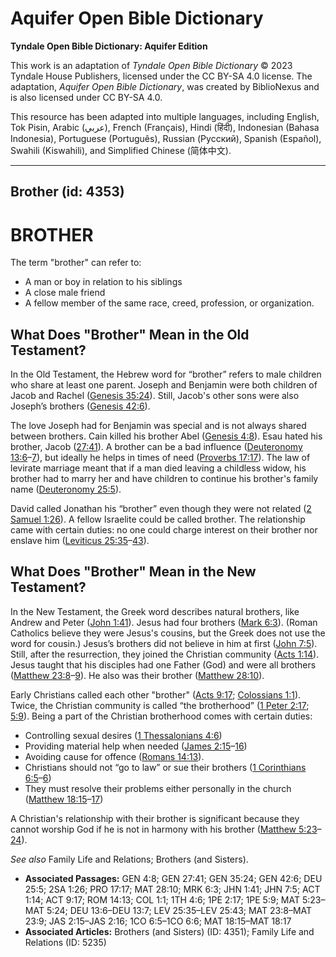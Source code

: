 # Aquifer Open Bible Dictionary

**Tyndale Open Bible Dictionary: Aquifer Edition**

This work is an adaptation of *Tyndale Open Bible Dictionary* © 2023 Tyndale House Publishers, licensed under the CC BY\-SA 4\.0 license. The adaptation, *Aquifer Open Bible Dictionary*, was created by BiblioNexus and is also licensed under CC BY\-SA 4\.0\.

This resource has been adapted into multiple languages, including English, Tok Pisin, Arabic (عربي), French (Français), Hindi (हिंदी), Indonesian (Bahasa Indonesia), Portuguese (Português), Russian (Русский), Spanish (Español), Swahili (Kiswahili), and Simplified Chinese (简体中文).



--------------------------------

## Brother (id: 4353)

BROTHER
=======

The term "brother" can refer to:

* A man or boy in relation to his siblings
* A close male friend
* A fellow member of the same race, creed, profession, or organization.

**What Does "Brother" Mean in the Old Testament?**
--------------------------------------------------

In the Old Testament, the Hebrew word for “brother” refers to male children who share at least one parent. Joseph and Benjamin were both children of Jacob and Rachel ([Genesis 35:24](https://ref.ly/Gen35:24)). Still, Jacob's other sons were also Joseph’s brothers ([Genesis 42:6](https://ref.ly/Gen42:6)). 

The love Joseph had for Benjamin was special and is not always shared between brothers. Cain killed his brother Abel ([Genesis 4:8](https://ref.ly/Gen4:8)). Esau hated his brother, Jacob ([27:41](https://ref.ly/Gen27:41)). A brother can be a bad influence ([Deuteronomy 13:6](https://ref.ly/Deut13:6-Deut13:7)–[7](https://ref.ly/Deut13:6-Deut13:7)), but ideally he helps in times of need ([Proverbs 17:17](https://ref.ly/Prov17:17)). The law of levirate marriage meant that if a man died leaving a childless widow, his brother had to marry her and have children to continue his brother's family name ([Deuteronomy 25:5](https://ref.ly/Deut25:5)).

David called Jonathan his “brother” even though they were not related ([2 Samuel 1:26](https://ref.ly/2Sam1:26)). A fellow Israelite could be called brother. The relationship came with certain duties: no one could charge interest on their brother nor enslave him ([Leviticus 25:35](https://ref.ly/Lev25:35-Lev25:43)–[43](https://ref.ly/Lev25:35-Lev25:43)).

What Does "Brother" Mean in the New Testament?
----------------------------------------------

In the New Testament, the Greek word describes natural brothers, like Andrew and Peter ([John 1:41](https://ref.ly/John1:41)). Jesus had four brothers ([Mark 6:3](https://ref.ly/Mark6:3)). (Roman Catholics believe they were Jesus's cousins, but the Greek does not use the word for cousin.) Jesus’s brothers did not believe in him at first ([John 7:5](https://ref.ly/John7:5)). Still, after the resurrection, they joined the Christian community ([Acts 1:14](https://ref.ly/Acts1:14)). Jesus taught that his disciples had one Father (God) and were all brothers ([Matthew 23:8](https://ref.ly/Matt23:8-Matt23:9)–[9](https://ref.ly/Matt23:8-Matt23:9)). He also was their brother ([Matthew 28:10](https://ref.ly/Matt28:10)).

Early Christians called each other "brother" ([Acts 9:17](https://ref.ly/Acts9:17); [Colossians 1:1](https://ref.ly/Col1:1)). Twice, the Christian community is called “the brotherhood” ([1 Peter 2:17](https://ref.ly/1Pet2:17); [5:9](https://ref.ly/1Pet5:9)). Being a part of the Christian brotherhood comes with certain duties:

* Controlling sexual desires ([1 Thessalonians 4:6](https://ref.ly/1Thess4:6))
* Providing material help when needed ([James 2:15](https://ref.ly/Jas2:15-Jas2:16)–[16](https://ref.ly/Jas2:15-Jas2:16))
* Avoiding cause for offence ([Romans 14:13](https://ref.ly/Rom14:13)).
* Christians should not “go to law” or sue their brothers ([1 Corinthians 6:5](https://ref.ly/1Cor6:5-1Cor6:6)–[6](https://ref.ly/1Cor6:5-1Cor6:6))
* They must resolve their problems either personally in the church ([Matthew 18:15](https://ref.ly/Matt18:15-Matt18:17)–[17](https://ref.ly/Matt18:15-Matt18:17))

A Christian's relationship with their brother is significant because they cannot worship God if he is not in harmony with his brother ([Matthew 5:23](https://ref.ly/Matt5:23-Matt5:24)–[24](https://ref.ly/Matt5:23-Matt5:24)).

*See also* Family Life and Relations; Brothers (and Sisters).

* **Associated Passages:** GEN 4:8; GEN 27:41; GEN 35:24; GEN 42:6; DEU 25:5; 2SA 1:26; PRO 17:17; MAT 28:10; MRK 6:3; JHN 1:41; JHN 7:5; ACT 1:14; ACT 9:17; ROM 14:13; COL 1:1; 1TH 4:6; 1PE 2:17; 1PE 5:9; MAT 5:23–MAT 5:24; DEU 13:6–DEU 13:7; LEV 25:35–LEV 25:43; MAT 23:8–MAT 23:9; JAS 2:15–JAS 2:16; 1CO 6:5–1CO 6:6; MAT 18:15–MAT 18:17
* **Associated Articles:** Brothers (and Sisters) (ID: 4351); Family Life and Relations (ID: 5235)

